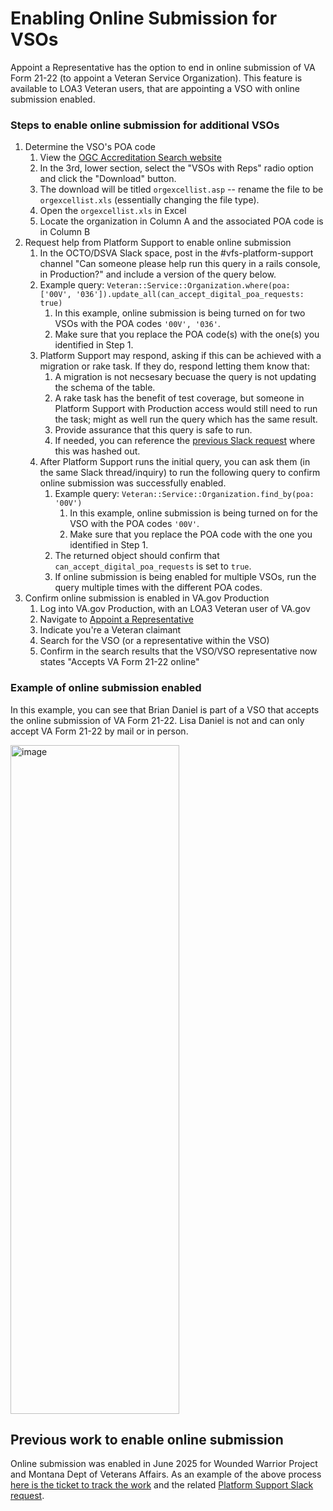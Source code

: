 # Enabling Online Submission for VSOs

Appoint a Representative has the option to end in online submission of VA Form 21-22 (to appoint a Veteran Service Organization). This feature is available to LOA3 Veteran users, that are appointing a VSO with online submission enabled.

### Steps to enable online submission for additional VSOs
1. Determine the VSO's POA code
   1. View the [OGC Accreditation Search website](https://www.va.gov/ogc/apps/accreditation/index.asp)
   2. In the 3rd, lower section, select the "VSOs with Reps" radio option and click the "Download" button.
   3. The download will be titled `orgexcellist.asp` -- rename the file to be `orgexcellist.xls` (essentially changing the file type).
   4. Open the `orgexcellist.xls` in Excel
   5. Locate the organization in Column A and the associated POA code is in Column B
2. Request help from Platform Support to enable online submission
   1. In the OCTO/DSVA Slack space, post in the #vfs-platform-support channel "Can someone please help run this query in a rails console, in Production?" and include a version of the query below.
   2. Example query: `Veteran::Service::Organization.where(poa: ['00V', '036']).update_all(can_accept_digital_poa_requests: true)`
      1. In this example, online submission is being turned on for two VSOs with the POA codes `'00V', '036'`.
      2. Make sure that you replace the POA code(s) with the one(s) you identified in Step 1.
   3. Platform Support may respond, asking if this can be achieved with a migration or rake task. If they do, respond letting them know that:
      1. A migration is not necsesary becuase the query is not updating the schema of the table.
      2. A rake task has the benefit of test coverage, but someone in Platform Support with Production access would still need to run the task; might as well run the query which has the same result.
      3. Provide assurance that this query is safe to run.
      4. If needed, you can reference the [previous Slack request](https://dsva.slack.com/archives/CBU0KDSB1/p1751297197519949) where this was hashed out.
   4. After Platform Support runs the initial query, you can ask them (in the same Slack thread/inquiry) to run the following query to confirm online submission was successfully enabled.
      1. Example query: `Veteran::Service::Organization.find_by(poa: '00V')`
         1. In this example, online submission is being turned on for the VSO with the POA codes `'00V'`.
         2. Make sure that you replace the POA code with the one you identified in Step 1.
      2. The returned object should confirm that `can_accept_digital_poa_requests` is set to `true`. 
      3. If online submission is being enabled for multiple VSOs, run the query multiple times with the different POA codes.
3. Confirm online submission is enabled in VA.gov Production
   1. Log into VA.gov Production, with an LOA3 Veteran user of VA.gov
   2. Navigate to [Appoint a Representative](https://www.va.gov/get-help-from-accredited-representative/appoint-rep/introduction)
   3. Indicate you're a Veteran claimant
   4. Search for the VSO (or a representative within the VSO)
   5. Confirm in the search results that the VSO/VSO representative now states "Accepts VA Form 21-22 online"


### Example of online submission enabled
In this example, you can see that Brian Daniel is part of a VSO that accepts the online submission of VA Form 21-22. Lisa Daniel is not and can only accept VA Form 21-22 by mail or in person.

<img width="270" height="1070" alt="image" src="https://github.com/user-attachments/assets/aa8df5a9-c356-432f-ab4c-58f44a9be51f" />

## Previous work to enable online submission
Online submission was enabled in June 2025 for Wounded Warrior Project and Montana Dept of Veterans Affairs. As an example of the above process [here is the ticket to track the work](https://github.com/department-of-veterans-affairs/va.gov-team/issues/112473) and the related [Platform Support Slack request](https://dsva.slack.com/archives/CBU0KDSB1/p1751297197519949).
